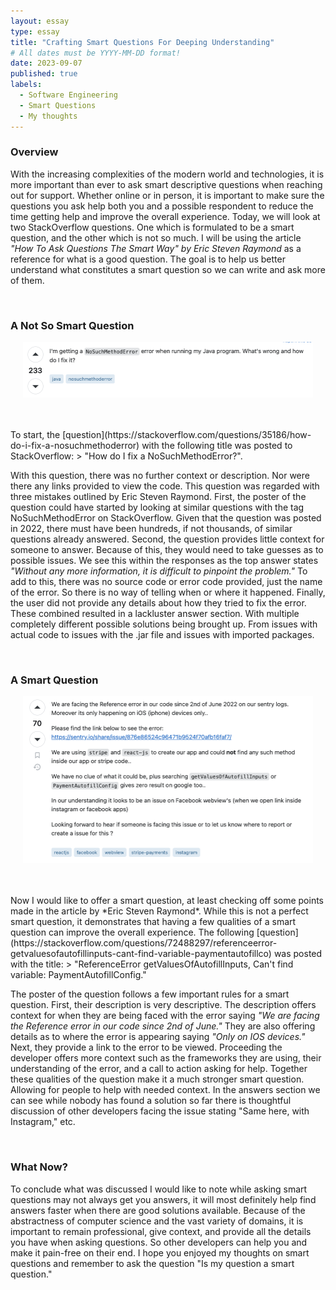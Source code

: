 ```yaml
---
layout: essay
type: essay
title: "Crafting Smart Questions For Deeping Understanding"
# All dates must be YYYY-MM-DD format!
date: 2023-09-07
published: true
labels:
  - Software Engineering
  - Smart Questions
  - My thoughts
---
```


<p></p>

### Overview
With the increasing complexities of the modern world and technologies, it is more important than ever to ask smart descriptive questions when reaching out for support. Whether online or in person, it is important to make sure the questions you ask help both you and a possible respondent to reduce the time getting help and improve the overall experience. Today, we will look at two StackOverflow questions. One which is formulated to be a smart question, and the other which is not so much. I will be using the article *"How To Ask Questions The Smart Way" by Eric Steven Raymond* as a reference for what is a good question. The goal is to help us better understand what constitutes a smart question so we can write and ask more of them.

<br>


### A Not So Smart Question
<p align="center">
  <img width="464px" height="89px" class="rounded float-start pe-4" src="../img/smart-questions/q1.png">
</p>
<br>
<br>
To start, the 
[question](https://stackoverflow.com/questions/35186/how-do-i-fix-a-nosuchmethoderror) 
with the following title was posted to StackOverflow: 
> "How do I fix a NoSuchMethodError?".
 
With this question, there was no further context or description. Nor were there any links provided to view the code. This question was regarded with three mistakes outlined by Eric Steven Raymond. First, the poster of the question could have started by looking at similar questions with the tag NoSuchMethodError on StackOverflow. Given that the question was posted in 2022, there must have been hundreds, if not thousands, of similar questions already answered. Second, the question provides little context for someone to answer. Because of this, they would need to take guesses as to possible issues. We see this within the responses as the top answer states *"Without any more information, it is difficult to pinpoint the problem."* To add to this, there was no source code or error code provided, just the name of the error. So there is no way of telling when or where it happened. Finally, the user did not provide any details about how they tried to fix the error. These combined resulted in a lackluster answer section. With multiple completely different possible solutions being brought up. From issues with actual code to issues with the .jar file and issues with imported packages.

<br>

### A Smart Question
<p align="center">
  <img width="464px" height="267px" class="rounded float-start pe-4" src="../img/smart-questions/q2.png">
</p>
<br>
<br>
Now I would like to offer a smart question, at least checking off some points made in the article by *Eric Steven Raymond*. While this is not a perfect smart question, it demonstrates that having a few qualities of a smart question can improve the overall experience. The following [question](https://stackoverflow.com/questions/72488297/referenceerror-getvaluesofautofillinputs-cant-find-variable-paymentautofillco) was posted with the title: 
> "ReferenceError getValuesOfAutofillInputs, Can't find variable: PaymentAutofillConfig."

The poster of the question follows a few important rules for a smart question. First, their description is very descriptive. The description offers context for when they are being faced with the error saying *"We are facing the Reference error in our code since 2nd of June."* They are also offering details as to where the error is appearing saying *"Only on IOS devices."* Next, they provide a link to the error to be viewed. Proceeding the developer offers more context such as the frameworks they are using, their understanding of the error, and a call to action asking for help. Together these qualities of the question make it a much stronger smart question. Allowing for people to help with needed context. In the answers section we can see while nobody has found a solution so far there is thoughtful discussion of other developers facing the issue stating "Same here, with Instagram," etc.

<br>

### What Now? 
To conclude what was discussed I would like to note while asking smart questions may not always get you answers, it will most definitely help find answers faster when there are good solutions available. Because of the abstractness of computer science and the vast variety of domains, it is important to remain professional, give context, and provide all the details you have when asking questions. So other developers can help you and make it pain-free on their end. I hope you enjoyed my thoughts on smart questions and remember to ask the question "Is my question a smart question."

</p>

